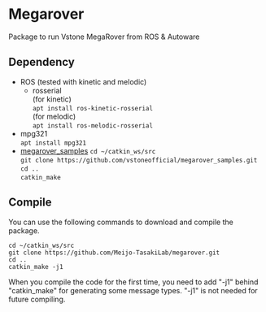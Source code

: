 # Megarover

Package to run Vstone MegaRover from ROS & Autoware

## Dependency

- ROS (tested with kinetic and melodic)
	* rosserial  
(for kinetic)  
``` apt install ros-kinetic-rosserial ```  
(for melodic)  
``` apt install ros-melodic-rosserial ```  
- mpg321  
``` apt install mpg321 ```  
- [megarover_samples](https://github.com/vstoneofficial/megarover_samples.git)
``` cd ~/catkin_ws/src ```  
``` git clone https://github.com/vstoneofficial/megarover_samples.git ```  
``` cd .. ```  
``` catkin_make ```  

## Compile

You can use the following commands to download and compile the package.

```
cd ~/catkin_ws/src
git clone https://github.com/Meijo-TasakiLab/megarover.git
cd ..
catkin_make -j1
```

When you compile the code for the first time, you need to add "-j1" behind "catkin_make" for generating some message types. "-j1" is not needed for future compiling.
